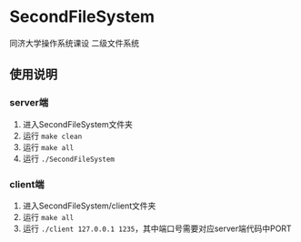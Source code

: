 # SecondFileSystem

同济大学操作系统课设 二级文件系统

## 使用说明

### server端

1. 进入SecondFileSystem文件夹
2. 运行 `make clean`
3. 运行 `make all`
4. 运行 `./SecondFileSystem`

### client端

1. 进入SecondFileSystem/client文件夹
2. 运行 `make all`
3. 运行 `./client 127.0.0.1 1235`，其中端口号需要对应server端代码中PORT
